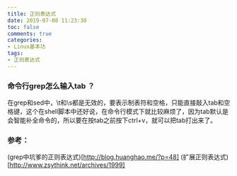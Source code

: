 ```yaml
---
title: 正则表达式
date: 2019-07-08 11:23:30
toc: false
comments: true
categories: 
- Linux基本功
tags: 
- 正则表达式
---
```


### 命令行grep怎么输入tab ？
在grep和sed中，\t和\s都是无效的，要表示制表符和空格，只能直接敲入tab和空格键，这个在shell脚本中还好说，在命令行模式下就比较麻烦了，因为tab默认是会智能补全命令的，所以要在按tab之前按下ctrl+v，就可以把tab打出来了。

### 参考：
(grep中坑爹的正则表达式)[http://blog.huanghao.me/?p=48]
(扩展正则表达式)[http://www.zsythink.net/archives/1999]
